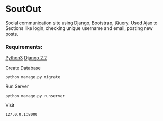 <h1>SoutOut</h1>
<p>Social communication site using Django, Bootstrap, jQuery. Used Ajax to Sections like login, checking unique username
    and email, posting new posts.</p>
<h3>Requirements:</h3>
<a href="https://www.python.org/ftp/python/3.8.0/python-3.8.0.exe">Python3</a>
<a href="https://www.djangoproject.com/">Django 2.2</a>


Create Database
```
python manage.py migrate
```
Run Server
```
python manage.py runserver
```
Visit
```
127.0.0.1:8000
```